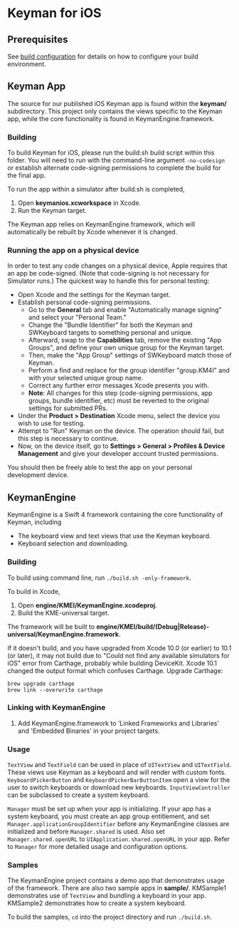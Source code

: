 # Keyman for iOS

## Prerequisites
See [build configuration](../docs/build/index.md) for details on how to configure your build environment.

## Keyman App
The source for our published iOS Keyman app is found within the **keyman/** subdirectory. This project only contains
the views specific to the Keyman app, while the core functionality is found in KeymanEngine.framework.

### Building
To build Keyman for iOS, please run the build.sh build script within this folder.
You will need to run with the command-line argument `-no-codesign` or establish alternate code-signing permissions to
complete the build for the final app.

To run the app within a simulator after build.sh is completed,
1. Open **keymanios.xcworkspace** in Xcode.
2. Run the Keyman target.

The Keyman app relies on KeymanEngine.framework, which will automatically be rebuilt by Xcode whenever it is changed.

### Running the app on a physical device
In order to test any code changes on a physical device, Apple requires that an app be code-signed.  (Note that code-signing is not necessary for Simulator runs.)  The quickest way to handle this for personal testing:

- Open Xcode and the settings for the Keyman target.
- Establish personal code-signing permissions.
  - Go to the **General** tab and enable "Automatically manage signing" and select your "Personal Team."
  - Change the "Bundle Identifier" for both the Keyman and SWKeyboard targets to something personal and unique.
  - Afterward, swap to the **Capabilities** tab, remove the existing "App Groups", and define your own unique group for the Keyman target.
  - Then, make the "App Group" settings of SWKeyboard match those of Keyman.
  - Perform a find and replace for the group identifier "group.KM4I" and with your selected unique group name.
  - Correct any further error messages Xcode presents you with.
  - **Note**:  All changes for this step (code-signing permissions, app groups, bundle identifier, etc) must be reverted to the original settings for submitted PRs.
- Under the **Product > Destination** Xcode menu, select the device you wish to use for testing.
- Attempt to "Run" Keyman on the device.  The operation should fail, but this step is necessary to continue.
- Now, on the device itself, go to **Settings > General > Profiles & Device Management** and give your developer account trusted permissions.

You should then be freely able to test the app on your personal development device.

## KeymanEngine

KeymanEngine is a Swift 4 framework containing the core functionality of Keyman, including
* The keyboard view and text views that use the Keyman keyboard.
* Keyboard selection and downloading.

### Building
To build using command line, run `./build.sh -only-framework`.

To build in Xcode,
1. Open **engine/KMEI/KeymanEngine.xcodeproj**.
2. Build the KME-universal target.

The framework will be built to **engine/KMEI/build/(Debug|Release)-universal/KeymanEngine.framework**.

If it doesn't build, and you have upgraded from Xcode 10.0 (or earlier) to 10.1 (or later), it may not
build due to "Could not find any available simulators for iOS" error from Carthage, probably while
building DeviceKit. Xcode 10.1 changed the output format which confuses Carthage. Upgrade Carthage:
```
brew upgrade carthage
brew link --overwrite carthage
```

### Linking with KeymanEngine
1. Add KeymanEngine.framework to 'Linked Frameworks and Libraries' and 'Embedded Binaries' in your project targets.

### Usage
`TextView` and `TextField` can be used in place of `UITextView` and `UITextField`. These views use Keyman as a keyboard
and will render with custom fonts. `KeyboardPickerButton` and `KeyboardPickerBarButtonItem` open a view for the user to
switch keyboards or download new keyboards. `InputViewController` can be subclassed to create a system keyboard.

`Manager` must be set up when your app is initializing. If your app has a system keyboard, you must create an app group
entitlement, and set `Manager.applicationGroupIdentifier` before any KeymanEngine classes are initialized and before
`Manager.shared` is used. Also set `Manager.shared.openURL` to `UIApplication.shared.openURL` in your app. Refer to
`Manager` for more detailed usage and configuration options.

### Samples
The KeymanEngine project contains a demo app that demonstrates usage of the framework. There are also two sample apps in
**sample/**. KMSample1 demonstrates use of `TextView` and bundling a keyboard in your app. KMSample2 demonstrates how to
create a system keyboard.

To build the samples, `cd` into the project directory and run `./build.sh`.
